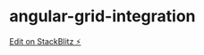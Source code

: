 # angular-grid-integration

[Edit on StackBlitz ⚡️](https://stackblitz.com/edit/angular-grid-integration)